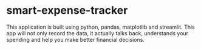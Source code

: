 # smart-expense-tracker
This application is built using python, pandas, matplotlib and streamlit. This app will not only record the data, it actually talks back, understands your spending and help you make better financial decisions.
